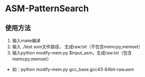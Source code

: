 # ASM-PatternSearch
## 使用方法
1. 输入make编译
2. 输入 ./test asm文件路径， 生成raw.txt（不包含memcpy,memset）
3. 输入python modify-mem.py $input_asm，生成raw.txt（包含memcpy,memset）
* 如：python modify-mem.py gcc_base.gcc43-64bit-raw.asm 

